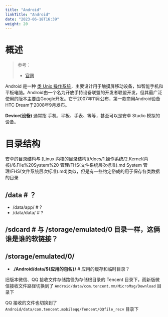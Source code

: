 ```yaml
---
title: "Android"
linkTitle: "Android"
date: "2023-06-18T16:39"
weight: 20
---
```


# 概述

> 参考：
> 
> - [官网](https://www.android.com/)

Android 是一种 [类 Unix 操作系统](/docs/1.操作系统/0.操作系统/类%20Unix%20操作系统/类%20Unix%20操作系统.md)，主要设计用于触摸屏移动设备，如智能手机和平板电脑。Android由一个名为开放手持设备联盟的开发者联盟开发，但其最广泛使用的版本主要由Google开发。它于2007年11月公布，第一款商用Android设备HTC Dream于2008年9月发布。

**Device(设备)** 通常指 手机、平板、手表、等等，甚至可以是安卓 Studio 模拟的设备。

# 目录结构

安卓的目录结构与 [Linux 内核的目录结构](/docs/1.操作系统/2.Kernel(内核)/6.File%20System%20 管理/FHS(文件系统层次标准).md System 管理/FHS(文件系统层次标准).md)类似，但是有一些约定俗成的用于保存各类数据的目录

## /data # ？

- /data/app/ # ?
- /data/data/ # ?

## /sdcard # 与 /storage/emulated/0 目录一样，这俩谁是谁的软链接？

## /storage/emulated/0/

- .**/Android/data/${应用的包名}/** # 应用的缓存和临时目录？

旧版本微信、QQ 接收文件存储路径为存储根目录的 Tencent 目录下，而新版微信接收文件路径切换到了 `Android/data/com.tencent.mm/MicroMsg/Download` 目录下

QQ 接收的文件也切换到了 `Android/data/com.tencent.mobileqq/Tencent/QQfile_recv` 目录下